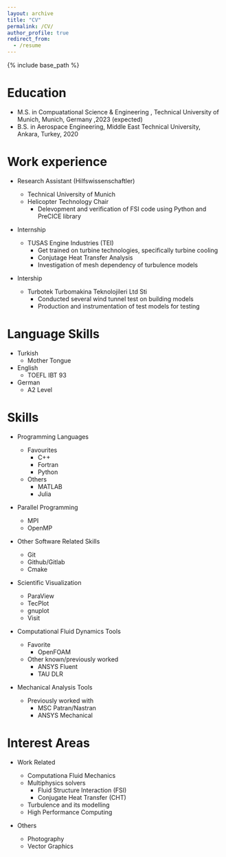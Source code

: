 ```yaml
---
layout: archive
title: "CV"
permalink: /CV/
author_profile: true
redirect_from:
  - /resume
---
```


{% include base_path %}

# Education

- M.S. in Compuatational Science & Engineering , Technical University of Munich, Munich, Germany ,2023 (expected)
- B.S. in Aerospace Engineering, Middle East Technical University, Ankara, Turkey, 2020

# Work experience

- Research Assistant (Hilfswissenschaftler)
  - Technical University of Munich
  - Helicopter Technology Chair
    - Delevopment and verification of FSI code using Python and PreCICE library
- Internship

  - TUSAS Engine Industries (TEI)
    - Get trained on turbine technologies, specifically turbine cooling
    - Conjutage Heat Transfer Analysis
    - Investigation of mesh dependency of turbulence models

- Intership
  - Turbotek Turbomakina Teknolojileri Ltd Sti
    - Conducted several wind tunnel test on building models
    - Production and instrumentation of test models for testing

# Language Skills

- Turkish
  - Mother Tongue
- English
  - TOEFL IBT 93
- German
  - A2 Level

# Skills

- Programming Languages

  - Favourites
    - C++
    - Fortran
    - Python
  - Others
    - MATLAB
    - Julia

- Parallel Programming

  - MPI
  - OpenMP

- Other Software Related Skills

  - Git
  - Github/Gitlab
  - Cmake

- Scientific Visualization

  - ParaView
  - TecPlot
  - gnuplot
  - Visit

- Computational Fluid Dynamics Tools

  - Favorite
    - OpenFOAM
  - Other known/previously worked
    - ANSYS Fluent
    - TAU DLR

- Mechanical Analysis Tools
  - Previously worked with
    - MSC Patran/Nastran
    - ANSYS Mechanical

# Interest Areas

- Work Related

  - Computationa Fluid Mechanics
  - Multiphysics solvers
    - Fluid Structure Interaction (FSI)
    - Conjugate Heat Transfer (CHT)
  - Turbulence and its modelling
  - High Performance Computing

- Others
  - Photography
  - Vector Graphics
